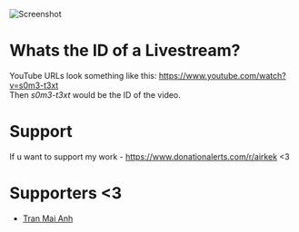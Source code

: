 ![Screenshot](https://i.imgur.com/ifpcVvB.png)

# Whats the ID of a Livestream?

YouTube URLs look something like this: https://www.youtube.com/watch?v=s0m3-t3xt <br />
Then _s0m3-t3xt_ would be the ID of the video.

# Support
If u want to support my work - https://www.donationalerts.com/r/airkek <3

# Supporters <3
- [Tran Mai Anh](https://github.com/tranmaianh75)
